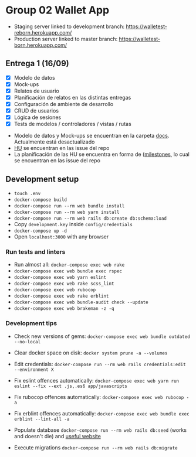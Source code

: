# Group 02 Wallet App

- Staging server linked to development branch: https://walletest-reborn.herokuapp.com/
- Production server linked to master branch: https://walletest-born.herokuapp.com/

## Entrega 1 (16/09)

- [X] Modelo de datos
- [X] Mock-ups
- [X] Relatos de usuario
- [X] Planificación de relatos en las distintas entregas
- [X] Configuración de ambiente de desarrollo
- [X] CRUD de usuarios
- [X] Lógica de sesiones
- [X] Tests de modelos / controladores / vistas / rutas

+ Modelo de datos y Mock-ups se encuentran en la carpeta [docs](https://github.com/IIC3745-2020-2/grupo02/tree/master/docs). Actualmente está desactualizado
+ [HU](https://github.com/IIC3745-2020-2/grupo02/issues) se encuentran en las issue del repo 
+ La planificación de las HU se encuentra en forma de ([milestones](https://github.com/IIC3745-2020-2/grupo02/milestones), lo cual se encuentran en las issue del repo 



## Development setup

* `touch .env`
* `docker-compose build`
* `docker-compose run --rm web bundle install`
* `docker-compose run --rm web yarn install`
* `docker-compose run --rm web rails db:create db:schema:load`
* Copy `development.key` inside `config/credentials`
* `docker-compose up -d`
* Open `localhost:3000` with any browser

### Run tests and linters

* Run almost all: `docker-compose exec web rake`
* `docker-compose exec web bundle exec rspec`
* `docker-compose exec web yarn eslint`
* `docker-compose exec web rake scss_lint`
* `docker-compose exec web rubocop`
* `docker-compose exec web rake erblint`
* `docker-compose exec web bundle-audit check --update`
* `docker-compose exec web brakeman -z -q`

### Development tips

* Check new versions of gems: `docker-compose exec web bundle outdated --no-local`
* Clear docker space on disk: `docker system prune -a --volumes`
* Edit credentials: `docker-compose run --rm web rails credentials:edit --environment X`
* Fix eslint offences automatically: `docker-compose exec web yarn run eslint --fix --ext .js,.es6 app/javascripts`
* Fix rubocop offences automatically: `docker-compose exec web rubocop -a`
* Fix erblint offences automatically: `docker-compose exec web bundle exec erblint --lint-all -a`

* Populate database `docker-compose run --rm web rails db:seed` (works and doesn't die) and [useful website](https://makeitrealcamp.gitbook.io/ruby-on-rails-5/seeds)
* Execute migrations `docker-compose run --rm web rails db:migrate`